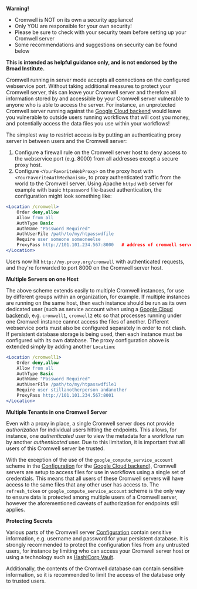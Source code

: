 **Warning!**

 - Cromwell is NOT on its own a security appliance!
 - Only YOU are responsible for your own security! 
 - Please be sure to check with your security team before setting up your Cromwell server
 - Some recommendations and suggestions on security can be found below

__This is intended as helpful guidance only, and is not endorsed by the Broad Institute.__

Cromwell running in server mode accepts all connections on the configured webservice port.  Without taking additional measures to protect your Cromwell server, this can leave your Cromwell server and therefore all information stored by and accessible by your Cromwell server vulnerable to anyone who is able to access the server.  For instance, an unprotected Cromwell server running against the [Google Cloud backend](backends/Google) would leave you vulnerable to outside users running workflows that will cost you money, and potentially access the data files you use within your workflows!

The simplest way to restrict access is by putting an authenticating proxy server in between users and the Cromwell server:  

1. Configure a firewall rule on the Cromwell server host to deny access to the webservice port (e.g. 8000) from all addresses except a secure proxy host.  
2. Configure `<YourFavoriteWebProxy>` on the proxy host with `<YourFavoriteAuthMechanism>`, to proxy authenticated traffic from the world to the Cromwell server. Using Apache `httpd` web server for example with basic `htpassword` file-based authentication, the configuration might look something like:

```Apache
<Location /cromwell>
    Order deny,allow
    Allow from all
    AuthType Basic
    AuthName "Password Required"
    AuthUserFile /path/to/my/htpasswdfile
    Require user someone someoneelse
    ProxyPass http://101.101.234.567:8000   # address of cromwell server web service
</Location>
```

Users now hit `http://my.proxy.org/cromwell` with authenticated requests, and they're forwarded to port 8000 on the Cromwell server host. 

**Multiple Servers on one Host**

The above scheme extends easily to multiple Cromwell instances, for use by different groups within an organization, for example. If multiple instances are running on the same host, then each instance should be run as its own dedicated user (such as service account when using a [Google Cloud backend](backends/Google)), e.g. `cromwell1`, `cromwell2` etc so that processes running under one Cromwell instance cannot access the files of another. Different webservice ports must also be configured separately in order to not clash. If persistent database storage is being used, then each instance must be configured with its own database. The proxy configuration above is extended simply by adding another `Location`:

```Apache
<Location /cromwell1>
    Order deny,allow
    Allow from all
    AuthType Basic
    AuthName "Password Required"
    AuthUserFile /path/to/my/htpasswdfile1
    Require user stillanotherperson andanother
    ProxyPass http://101.101.234.567:8001
</Location>
```

**Multiple Tenants in one Cromwell Server**

Even with a proxy in place, a single Cromwell server does not provide _authorization_ for individual users hitting the endpoints.  This allows, for instance, one _authenticated_ user to view the metadata for a workflow run by another _authenticated_ user.  Due to this limitation, it is important that all users of this Cromwell server be trusted.  

With the exception of the use of the `google_compute_service_account` scheme in the [Configuration](Configuring#authentication) for the [Google Cloud backend](backends/Google)), Cromwell servers are setup to access files for use in workflows using a single set of credentials.  This means that all users of these Cromwell servers will have access to the same files that any other user has access to.  The `refresh_token` or `google_compute_service_account` scheme is the only way to ensure data is protected among multiple users of a Cromwell server, however the aforementioned caveats of authorization for endpoints still applies.  

**Protecting Secrets**

Various parts of the Cromwell server [Configuration](Configuring) contain sensitive information, e.g. username and password for your persistent database.  It is strongly recommended to protect the configuration files from any untrusted users, for instance by limiting who can access your Cromwell server host or using a technology such as [HashiCorp Vault](https://www.vaultproject.io/).  

Additionally, the contents of the Cromwell database can contain sensitive information, so it is recommended to limit the access of the database only to trusted users.